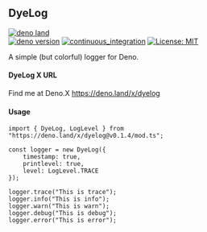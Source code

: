 ## DyeLog

[![deno land](http://img.shields.io/badge/available%20on-deno.land/x-lightgrey.svg?logo=deno&labelColor=darkgreen)](https://deno.land/x/dyelog)\
[![deno version](https://img.shields.io/badge/deno-^1.32-lightgrey?logo=deno)](https://github.com/denoland/deno)
[![continuous_integration](https://github.com/guildenstern70/dyelog/workflows/Deno/badge.svg)](https://github.com/guildenstern70/DyeLog/actions?query=workflow%3ADeno)
[![License: MIT](https://img.shields.io/badge/License-MIT-yellow.svg)](https://opensource.org/licenses/MIT)

A simple (but colorful) logger for Deno.

#### DyeLog X URL

Find me at Deno.X <https://deno.land/x/dyelog>

#### Usage

    import { DyeLog, LogLevel } from "https://deno.land/x/dyelog@v0.1.4/mod.ts";

    const logger = new DyeLog({
        timestamp: true,
        printlevel: true,
        level: LogLevel.TRACE
    });

    logger.trace("This is trace");
    logger.info("This is info");
    logger.warn("This is warn");
    logger.debug("This is debug");
    logger.error("This is error");

